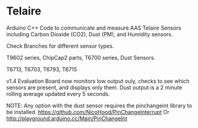 # Telaire
Arduino C++ Code to communicate and measure AAS Telaire Sensors including Carbon Dioxide (CO2), Dust (PM), and Humidity sensors.

Check Branches for different sensor types.

T9602 series, ChipCap2 parts, T6700 series, Dust Sensors.

T6713, T6703, T6793, T6715

v1.4 Evaluation Board now monitors low output ouly, checks to see which sensors are present, and displays only them. Dust output is a 2 minute rolling average updated every 5 seconds.

NOTE: Any option with the dust sensor requires the pinchangeint library to be installed.
https://github.com/NicoHood/PinChangeInterrupt 
Or http://playground.arduino.cc/Main/PinChangeInt 

